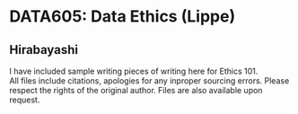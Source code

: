 # DATA605: Data Ethics (Lippe)
## Hirabayashi

I have included sample writing pieces of writing here for Ethics 101.  
All files include citations, apologies for any inproper sourcing errors.
Please respect the rights of the original author.
Files are also available upon request.


